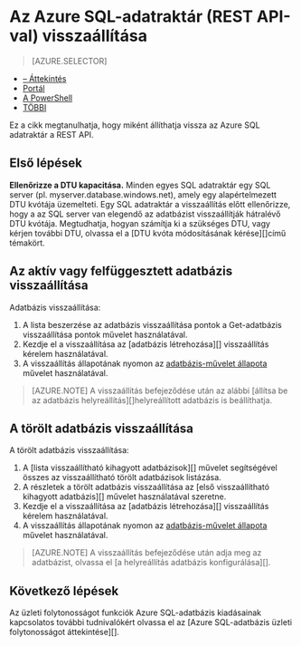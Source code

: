 <properties
   pageTitle="Az Azure SQL-adatraktár (REST API-val) visszaállítása |} Microsoft Azure"
   description="Az Azure SQL-adatraktár visszaállításához feladatok REST API-t."
   services="sql-data-warehouse"
   documentationCenter="NA"
   authors="Lakshmi1812"
   manager="barbkess"
   editor=""/>

<tags
   ms.service="sql-data-warehouse"
   ms.devlang="NA"
   ms.topic="article"
   ms.tgt_pltfrm="NA"
   ms.workload="data-services"
   ms.date="09/21/2016"
   ms.author="lakshmir;barbkess;sonyama"/>

# <a name="restore-an-azure-sql-data-warehouse-rest-api"></a>Az Azure SQL-adatraktár (REST API-val) visszaállítása

> [AZURE.SELECTOR]
- [– Áttekintés][]
- [Portál][]
- [A PowerShell][]
- [TÖBBI][]

Ez a cikk megtanulhatja, hogy miként állíthatja vissza az Azure SQL adatraktár a REST API.

## <a name="before-you-begin"></a>Első lépések

**Ellenőrizze a DTU kapacitása.** Minden egyes SQL adatraktár egy SQL server (pl. myserver.database.windows.net), amely egy alapértelmezett DTU kvótája üzemelteti.  Egy SQL adatraktár a visszaállítás előtt ellenőrizze, hogy a az SQL server van elegendő az adatbázist visszaállítják hátralévő DTU kvótája. Megtudhatja, hogyan számítja ki a szükséges DTU, vagy kérjen további DTU, olvassa el a [DTU kvóta módosításának kérése][]című témakört.

## <a name="restore-an-active-or-paused-database"></a>Az aktív vagy felfüggesztett adatbázis visszaállítása

Adatbázis visszaállítása:

1. A lista beszerzése az adatbázis visszaállítása pontok a Get-adatbázis visszaállítása pontok művelet használatával.
2. Kezdje el a visszaállítása az [adatbázis létrehozása][] visszaállítás kérelem használatával.
3. A visszaállítás állapotának nyomon az [adatbázis-művelet állapota][] művelet használatával.

>[AZURE.NOTE] A visszaállítás befejeződése után az alábbi [állítsa be az adatbázis helyreállítás][]helyreállított adatbázis is beállíthatja.

## <a name="restore-a-deleted-database"></a>A törölt adatbázis visszaállítása

A törölt adatbázis visszaállítása:

1.  A [lista visszaállítható kihagyott adatbázisok][] művelet segítségével összes az visszaállítható törölt adatbázisok listázása.
2.  A részletek a törölt adatbázis visszaállítása az [első visszaállítható kihagyott adatbázis][] művelet használatával szeretne.
3.  Kezdje el a visszaállítása az [adatbázis létrehozása][] visszaállítás kérelem használatával.
4.  A visszaállítás állapotának nyomon az [adatbázis-művelet állapota][] művelet használatával.

>[AZURE.NOTE] A visszaállítás befejeződése után adja meg az adatbázist, olvassa el [a helyreállítás adatbázis konfigurálása][]. 


## <a name="next-steps"></a>Következő lépések
Az üzleti folytonosságot funkciók Azure SQL-adatbázis kiadásainak kapcsolatos további tudnivalókért olvassa el az [Azure SQL-adatbázis üzleti folytonosságot áttekintése][].

<!--Image references-->

<!--Article references-->
[Azure SQL-adatbázis üzleti folytonosságot – áttekintés]: ./sql-database-business-continuity.md
[Kvóta DTU módosításának kérése]: ./sql-data-warehouse-get-started-create-support-ticket.md#request-quota-change
[Az adatbázis konfigurálása helyreállítás]: ./sql-database-disaster-recovery.md#configure-your-database-after-recovery
[How to install and configure Azure PowerShell]: ./powershell-install-configure.md
[– Áttekintés]: ./sql-data-warehouse-restore-database-overview.md
[Portál]: ./sql-data-warehouse-restore-database-portal.md
[A PowerShell]: ./sql-data-warehouse-restore-database-powershell.md
[TÖBBI]: ./sql-data-warehouse-restore-database-rest-api.md

<!--MSDN references-->
[Adatbázis visszaállítása kérelem létrehozása]: https://msdn.microsoft.com/library/azure/dn509571.aspx
[Adatbázis-művelet állapota]: https://msdn.microsoft.com/library/azure/dn720371.aspx
[Visszaállítható kihagyott adatbázis beszerzése]: https://msdn.microsoft.com/library/azure/dn509574.aspx
[A lista visszaállítható kihagyott adatbázisok]: https://msdn.microsoft.com/library/azure/dn509562.aspx
[Restore-AzureRmSqlDatabase]: https://msdn.microsoft.com/library/mt693390.aspx

<!--Other Web references-->
[Azure Portal]: https://portal.azure.com/
[Microsoft Web Platform Installer]: https://aka.ms/webpi-azps
